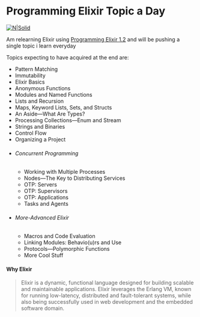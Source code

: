# Programming Elixir Topic a Day

[![N|Solid](http://elixir-lang.org/images/logo/logo.png)](http://elixir-lang.org/)

Am relearning Elixir using [Programming Elixir 1.2](https://pragprog.com/book/elixir12/programming-elixir-1-2) and will be pushing a single topic i learn everyday

Topics expecting to have acquired at the end are:
  - Pattern Matching
  - Immutability
  - Elixir Basics
  - Anonymous Functions
  - Modules and Named Functions
  - Lists and Recursion 
  - Maps, Keyword Lists, Sets, and Structs
  - An Aside—What Are Types?
  - Processing Collections—Enum and Stream
  - Strings and Binaries
  - Control Flow
  - Organizing a Project
  - ###### Concurrent Programming
    - Working with Multiple Processes
    - Nodes—The Key to Distributing Services 
    - OTP: Servers
    - OTP: Supervisors
    - OTP: Applications
    - Tasks and Agents
  - ###### More-Advanced Elixir
    - Macros and Code Evaluation
    - Linking Modules: Behavio(u)rs and Use
    - Protocols—Polymorphic Functions
    - More Cool Stuff
  
#### Why Elixir
>Elixir is a dynamic, functional language designed for building scalable and maintainable applications.
Elixir leverages the Erlang VM, known for running low-latency, distributed and fault-tolerant systems, while also being successfully used in web development and the embedded software domain.

